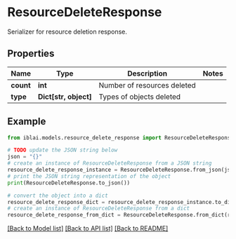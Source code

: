 # ResourceDeleteResponse

Serializer for resource deletion response.

## Properties

Name | Type | Description | Notes
------------ | ------------- | ------------- | -------------
**count** | **int** | Number of resources deleted | 
**type** | **Dict[str, object]** | Types of objects deleted | 

## Example

```python
from iblai.models.resource_delete_response import ResourceDeleteResponse

# TODO update the JSON string below
json = "{}"
# create an instance of ResourceDeleteResponse from a JSON string
resource_delete_response_instance = ResourceDeleteResponse.from_json(json)
# print the JSON string representation of the object
print(ResourceDeleteResponse.to_json())

# convert the object into a dict
resource_delete_response_dict = resource_delete_response_instance.to_dict()
# create an instance of ResourceDeleteResponse from a dict
resource_delete_response_from_dict = ResourceDeleteResponse.from_dict(resource_delete_response_dict)
```
[[Back to Model list]](../README.md#documentation-for-models) [[Back to API list]](../README.md#documentation-for-api-endpoints) [[Back to README]](../README.md)


